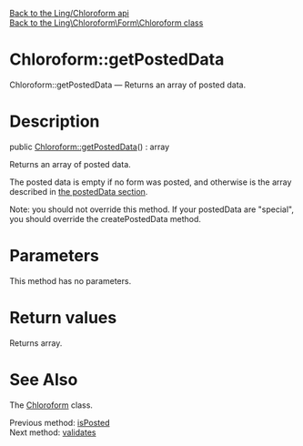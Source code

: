 [Back to the Ling/Chloroform api](https://github.com/lingtalfi/Chloroform/blob/master/doc/api/Ling/Chloroform.md)<br>
[Back to the Ling\Chloroform\Form\Chloroform class](https://github.com/lingtalfi/Chloroform/blob/master/doc/api/Ling/Chloroform/Form/Chloroform.md)


Chloroform::getPostedData
================



Chloroform::getPostedData — Returns an array of posted data.




Description
================


public [Chloroform::getPostedData](https://github.com/lingtalfi/Chloroform/blob/master/doc/api/Ling/Chloroform/Form/Chloroform/getPostedData.md)() : array




Returns an array of posted data.

The posted data is empty if no form was posted, and otherwise is the
array described in [the postedData section](https://github.com/lingtalfi/Chloroform/blob/master/doc/pages/chloroform-discussion.md#the-posted-data).

Note: you should not override this method. If your postedData are "special", you should override the
createPostedData method.




Parameters
================

This method has no parameters.


Return values
================

Returns array.








See Also
================

The [Chloroform](https://github.com/lingtalfi/Chloroform/blob/master/doc/api/Ling/Chloroform/Form/Chloroform.md) class.

Previous method: [isPosted](https://github.com/lingtalfi/Chloroform/blob/master/doc/api/Ling/Chloroform/Form/Chloroform/isPosted.md)<br>Next method: [validates](https://github.com/lingtalfi/Chloroform/blob/master/doc/api/Ling/Chloroform/Form/Chloroform/validates.md)<br>

